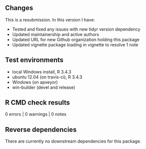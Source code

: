 ## Changes

This is a resubmission. In this version I have:

- Tested and fixed any issues with new tidyr version dependency
- Updated maintainership and active authors
- Updated URL for new Github organization holding this package
- Updated vignette package loading in vignette to resolve 1 note

## Test environments

* local Windows install, R 3.4.3
* ubuntu 12.04 (on travis-ci), R 3.4.3
* Windows (on apveyor)
* win-builder (devel and release)

## R CMD check results

0 errors | 0 warnings | 0 notes




## Reverse dependencies

There are currently no downstream dependencies for this package.

